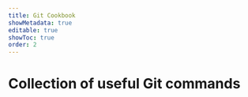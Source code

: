 ```yaml
---
title: Git Cookbook
showMetadata: true
editable: true
showToc: true
order: 2
---
```


# Collection of useful Git commands
